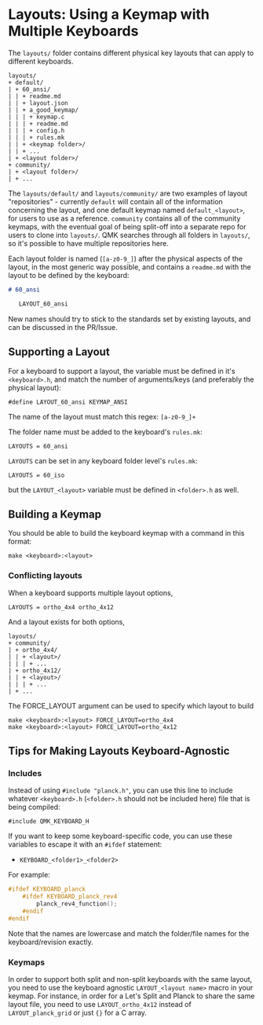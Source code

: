 # Layouts: Using a Keymap with Multiple Keyboards

The `layouts/` folder contains different physical key layouts that can apply to different keyboards.

```
layouts/
+ default/
| + 60_ansi/
| | + readme.md
| | + layout.json
| | + a_good_keymap/
| | | + keymap.c
| | | + readme.md
| | | + config.h
| | | + rules.mk
| | + <keymap folder>/
| | + ...
| + <layout folder>/
+ community/
| + <layout folder>/
| + ...
```

The `layouts/default/` and `layouts/community/` are two examples of layout "repositories" - currently `default` will contain all of the information concerning the layout, and one default keymap named `default_<layout>`, for users to use as a reference. `community` contains all of the community keymaps, with the eventual goal of being split-off into a separate repo for users to clone into `layouts/`. QMK searches through all folders in `layouts/`, so it's possible to have multiple repositories here.

Each layout folder is named (`[a-z0-9_]`) after the physical aspects of the layout, in the most generic way possible, and contains a `readme.md` with the layout to be defined by the keyboard:

```markdown
# 60_ansi

   LAYOUT_60_ansi
```

New names should try to stick to the standards set by existing layouts, and can be discussed in the PR/Issue.

## Supporting a Layout

For a keyboard to support a layout, the variable must be defined in it's `<keyboard>.h`, and match the number of arguments/keys (and preferably the physical layout):

    #define LAYOUT_60_ansi KEYMAP_ANSI

The name of the layout must match this regex: `[a-z0-9_]+`

The folder name must be added to the keyboard's `rules.mk`:

    LAYOUTS = 60_ansi

`LAYOUTS` can be set in any keyboard folder level's `rules.mk`:

    LAYOUTS = 60_iso

but the `LAYOUT_<layout>` variable must be defined in `<folder>.h` as well.

## Building a Keymap

You should be able to build the keyboard keymap with a command in this format:

    make <keyboard>:<layout>

### Conflicting layouts
When a keyboard supports multiple layout options,

    LAYOUTS = ortho_4x4 ortho_4x12

And a layout exists for both options,
```
layouts/
+ community/
| + ortho_4x4/
| | + <layout>/
| | | + ...
| + ortho_4x12/
| | + <layout>/
| | | + ...
| + ...
```

The FORCE_LAYOUT argument can be used to specify which layout to build

    make <keyboard>:<layout> FORCE_LAYOUT=ortho_4x4
    make <keyboard>:<layout> FORCE_LAYOUT=ortho_4x12

## Tips for Making Layouts Keyboard-Agnostic

### Includes

Instead of using `#include "planck.h"`, you can use this line to include whatever `<keyboard>.h` (`<folder>.h` should not be included here) file that is being compiled:

    #include QMK_KEYBOARD_H

If you want to keep some keyboard-specific code, you can use these variables to escape it with an `#ifdef` statement:

* `KEYBOARD_<folder1>_<folder2>`

For example:

```c
#ifdef KEYBOARD_planck
    #ifdef KEYBOARD_planck_rev4
        planck_rev4_function();
    #endif
#endif
```

Note that the names are lowercase and match the folder/file names for the keyboard/revision exactly.

### Keymaps

In order to support both split and non-split keyboards with the same layout, you need to use the keyboard agnostic `LAYOUT_<layout name>` macro in your keymap. For instance, in order for a Let's Split and Planck to share the same layout file, you need to use `LAYOUT_ortho_4x12` instead of `LAYOUT_planck_grid` or just `{}` for a C array.
